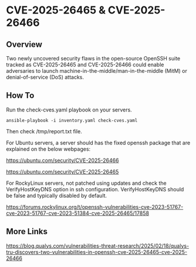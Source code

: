 # CVE-2025-26465 & CVE-2025-26466

## Overview
Two newly uncovered security flaws in the open-source OpenSSH suite tracked as CVE-2025-26465 and CVE-2025-26466 could enable adversaries to launch machine-in-the-middle/man-in-the-middle (MitM) or denial-of-service (DoS) attacks.

## How To
Run the check-cves.yaml playbook on your servers.

```
ansible-playbook -i inventory.yaml check-cves.yaml
```

Then check /tmp/report.txt file.

For Ubuntu servers, a server should has the fixed openssh package that are explained on the below webpages:

https://ubuntu.com/security/CVE-2025-26466

https://ubuntu.com/security/CVE-2025-26465

For RockyLinux servers, not patched using updates and check the VerifyHostKeyDNS option in ssh configuration. VerifyHostKeyDNS should be false and  typically disabled by default.

https://forums.rockylinux.org/t/openssh-vulnerabilities-cve-2023-51767-cve-2023-51767-cve-2023-51384-cve-2025-26465/17858

## More Links
https://blog.qualys.com/vulnerabilities-threat-research/2025/02/18/qualys-tru-discovers-two-vulnerabilities-in-openssh-cve-2025-26465-cve-2025-26466
